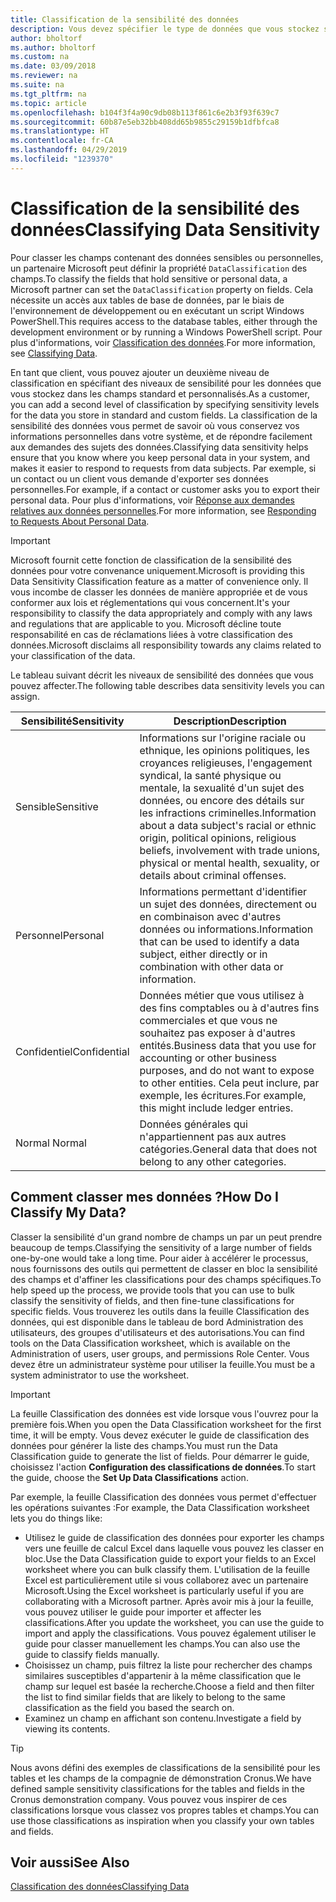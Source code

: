 ```yaml
---
title: Classification de la sensibilité des données
description: Vous devez spécifier le type de données que vous stockez sur les personnes afin de pouvoir répondre aux demandes des sujets des données.
author: bholtorf
ms.author: bholtorf
ms.custom: na
ms.date: 03/09/2018
ms.reviewer: na
ms.suite: na
ms.tgt_pltfrm: na
ms.topic: article
ms.openlocfilehash: b104f3f4a90c9db08b113f861c6e2b3f93f639c7
ms.sourcegitcommit: 60b87e5eb32bb408dd65b9855c29159b1dfbfca8
ms.translationtype: HT
ms.contentlocale: fr-CA
ms.lasthandoff: 04/29/2019
ms.locfileid: "1239370"
---
```

# <a name="classifying-data-sensitivity"></a><span data-ttu-id="ec6af-103">Classification de la sensibilité des données</span><span class="sxs-lookup"><span data-stu-id="ec6af-103">Classifying Data Sensitivity</span></span>
<span data-ttu-id="ec6af-104">Pour classer les champs contenant des données sensibles ou personnelles, un partenaire Microsoft peut définir la propriété ```DataClassification``` des champs.</span><span class="sxs-lookup"><span data-stu-id="ec6af-104">To classify the fields that hold sensitive or personal data, a Microsoft partner can set the ```DataClassification``` property on fields.</span></span> <span data-ttu-id="ec6af-105">Cela nécessite un accès aux tables de base de données, par le biais de l'environnement de développement ou en exécutant un script Windows PowerShell.</span><span class="sxs-lookup"><span data-stu-id="ec6af-105">This requires access to the database tables, either through the development environment or by running a Windows PowerShell script.</span></span> <span data-ttu-id="ec6af-106">Pour plus d'informations, voir [Classification des données](https://docs.microsoft.com/en-us/dynamics-nav/classifying-data).</span><span class="sxs-lookup"><span data-stu-id="ec6af-106">For more information, see [Classifying Data](https://docs.microsoft.com/en-us/dynamics-nav/classifying-data).</span></span>  

<span data-ttu-id="ec6af-107">En tant que client, vous pouvez ajouter un deuxième niveau de classification en spécifiant des niveaux de sensibilité pour les données que vous stockez dans les champs standard et personnalisés.</span><span class="sxs-lookup"><span data-stu-id="ec6af-107">As a customer, you can add a second level of classification by specifying sensitivity levels for the data you store in standard and custom fields.</span></span> <span data-ttu-id="ec6af-108">La classification de la sensibilité des données vous permet de savoir où vous conservez vos informations personnelles dans votre système, et de répondre facilement aux demandes des sujets des données.</span><span class="sxs-lookup"><span data-stu-id="ec6af-108">Classifying data sensitivity helps ensure that you know where you keep personal data in your system, and makes it easier to respond to requests from data subjects.</span></span> <span data-ttu-id="ec6af-109">Par exemple, si un contact ou un client vous demande d'exporter ses données personnelles.</span><span class="sxs-lookup"><span data-stu-id="ec6af-109">For example, if a contact or customer asks you to export their personal data.</span></span> <span data-ttu-id="ec6af-110">Pour plus d'informations, voir [Réponse aux demandes relatives aux données personnelles](admin-responding-to-requests-about-personal-data.md).</span><span class="sxs-lookup"><span data-stu-id="ec6af-110">For more information, see [Responding to Requests About Personal Data](admin-responding-to-requests-about-personal-data.md).</span></span>

> [!Important]
> <span data-ttu-id="ec6af-111">Microsoft fournit cette fonction de classification de la sensibilité des données pour votre convenance uniquement.</span><span class="sxs-lookup"><span data-stu-id="ec6af-111">Microsoft is providing this Data Sensitivity Classification feature as a matter of convenience only.</span></span> <span data-ttu-id="ec6af-112">Il vous incombe de classer les données de manière appropriée et de vous conformer aux lois et réglementations qui vous concernent.</span><span class="sxs-lookup"><span data-stu-id="ec6af-112">It's your responsibility to classify the data appropriately and comply with any laws and regulations that are applicable to you.</span></span> <span data-ttu-id="ec6af-113">Microsoft décline toute responsabilité en cas de réclamations liées à votre classification des données.</span><span class="sxs-lookup"><span data-stu-id="ec6af-113">Microsoft disclaims all responsibility towards any claims related to your classification of the data.</span></span>  

<span data-ttu-id="ec6af-114">Le tableau suivant décrit les niveaux de sensibilité des données que vous pouvez affecter.</span><span class="sxs-lookup"><span data-stu-id="ec6af-114">The following table describes data sensitivity levels you can assign.</span></span>

|<span data-ttu-id="ec6af-115">Sensibilité</span><span class="sxs-lookup"><span data-stu-id="ec6af-115">Sensitivity</span></span>|<span data-ttu-id="ec6af-116">Description</span><span class="sxs-lookup"><span data-stu-id="ec6af-116">Description</span></span>|
|----|----|
|<span data-ttu-id="ec6af-117">Sensible</span><span class="sxs-lookup"><span data-stu-id="ec6af-117">Sensitive</span></span> | <span data-ttu-id="ec6af-118">Informations sur l'origine raciale ou ethnique, les opinions politiques, les croyances religieuses, l'engagement syndical, la santé physique ou mentale, la sexualité d'un sujet des données, ou encore des détails sur les infractions criminelles.</span><span class="sxs-lookup"><span data-stu-id="ec6af-118">Information about a data subject's racial or ethnic origin, political opinions, religious beliefs, involvement with trade unions, physical or mental health, sexuality, or details about criminal offenses.</span></span> |
|<span data-ttu-id="ec6af-119">Personnel</span><span class="sxs-lookup"><span data-stu-id="ec6af-119">Personal</span></span> | <span data-ttu-id="ec6af-120">Informations permettant d'identifier un sujet des données, directement ou en combinaison avec d'autres données ou informations.</span><span class="sxs-lookup"><span data-stu-id="ec6af-120">Information that can be used to identify a data subject, either directly or in combination with other data or information.</span></span>|
|<span data-ttu-id="ec6af-121">Confidentiel</span><span class="sxs-lookup"><span data-stu-id="ec6af-121">Confidential</span></span> | <span data-ttu-id="ec6af-122">Données métier que vous utilisez à des fins comptables ou à d'autres fins commerciales et que vous ne souhaitez pas exposer à d'autres entités.</span><span class="sxs-lookup"><span data-stu-id="ec6af-122">Business data that you use for accounting or other business purposes, and do not want to expose to other entities.</span></span> <span data-ttu-id="ec6af-123">Cela peut inclure, par exemple, les écritures.</span><span class="sxs-lookup"><span data-stu-id="ec6af-123">For example, this might include ledger entries.</span></span>|
|<span data-ttu-id="ec6af-124">Normal </span><span class="sxs-lookup"><span data-stu-id="ec6af-124">Normal</span></span> | <span data-ttu-id="ec6af-125">Données générales qui n'appartiennent pas aux autres catégories.</span><span class="sxs-lookup"><span data-stu-id="ec6af-125">General data that does not belong to any other categories.</span></span>|

## <a name="how-do-i-classify-my-data"></a><span data-ttu-id="ec6af-126">Comment classer mes données ?</span><span class="sxs-lookup"><span data-stu-id="ec6af-126">How Do I Classify My Data?</span></span>
<span data-ttu-id="ec6af-127">Classer la sensibilité d'un grand nombre de champs un par un peut prendre beaucoup de temps.</span><span class="sxs-lookup"><span data-stu-id="ec6af-127">Classifying the sensitivity of a large number of fields one-by-one would take a long time.</span></span> <span data-ttu-id="ec6af-128">Pour aider à accélérer le processus, nous fournissons des outils qui permettent de classer en bloc la sensibilité des champs et d'affiner les classifications pour des champs spécifiques.</span><span class="sxs-lookup"><span data-stu-id="ec6af-128">To help speed up the process, we provide tools that you can use to bulk classify the sensitivity of fields, and then fine-tune classifications for specific fields.</span></span> <span data-ttu-id="ec6af-129">Vous trouverez les outils dans la feuille Classification des données, qui est disponible dans le tableau de bord Administration des utilisateurs, des groupes d'utilisateurs et des autorisations.</span><span class="sxs-lookup"><span data-stu-id="ec6af-129">You can find tools on the Data Classification worksheet, which is available on the Administration of users, user groups, and permissions Role Center.</span></span> <span data-ttu-id="ec6af-130">Vous devez être un administrateur système pour utiliser la feuille.</span><span class="sxs-lookup"><span data-stu-id="ec6af-130">You must be a system administrator to use the worksheet.</span></span>

> [!Important]
> <span data-ttu-id="ec6af-131">La feuille Classification des données est vide lorsque vous l'ouvrez pour la première fois.</span><span class="sxs-lookup"><span data-stu-id="ec6af-131">When you open the Data Classification worksheet for the first time, it will be empty.</span></span> <span data-ttu-id="ec6af-132">Vous devez exécuter le guide de classification des données pour générer la liste des champs.</span><span class="sxs-lookup"><span data-stu-id="ec6af-132">You must run the Data Classification guide to generate the list of fields.</span></span> <span data-ttu-id="ec6af-133">Pour démarrer le guide, choisissez l'action **Configuration des classifications de données**.</span><span class="sxs-lookup"><span data-stu-id="ec6af-133">To start the guide, choose the **Set Up Data Classifications** action.</span></span>

<span data-ttu-id="ec6af-134">Par exemple, la feuille Classification des données vous permet d'effectuer les opérations suivantes :</span><span class="sxs-lookup"><span data-stu-id="ec6af-134">For example, the Data Classification worksheet lets you do things like:</span></span>  

* <span data-ttu-id="ec6af-135">Utilisez le guide de classification des données pour exporter les champs vers une feuille de calcul Excel dans laquelle vous pouvez les classer en bloc.</span><span class="sxs-lookup"><span data-stu-id="ec6af-135">Use the Data Classification guide to export your fields to an Excel worksheet where you can bulk classify them.</span></span> <span data-ttu-id="ec6af-136">L'utilisation de la feuille Excel est particulièrement utile si vous collaborez avec un partenaire Microsoft.</span><span class="sxs-lookup"><span data-stu-id="ec6af-136">Using the Excel worksheet is particularly useful if you are collaborating with a Microsoft partner.</span></span> <span data-ttu-id="ec6af-137">Après avoir mis à jour la feuille, vous pouvez utiliser le guide pour importer et affecter les classifications.</span><span class="sxs-lookup"><span data-stu-id="ec6af-137">After you update the worksheet, you can use the guide to import and apply the classifications.</span></span> <span data-ttu-id="ec6af-138">Vous pouvez également utiliser le guide pour classer manuellement les champs.</span><span class="sxs-lookup"><span data-stu-id="ec6af-138">You can also use the guide to classify fields manually.</span></span>  
* <span data-ttu-id="ec6af-139">Choisissez un champ, puis filtrez la liste pour rechercher des champs similaires susceptibles d'appartenir à la même classification que le champ sur lequel est basée la recherche.</span><span class="sxs-lookup"><span data-stu-id="ec6af-139">Choose a field and then filter the list to find similar fields that are likely to belong to the same classification as the field you based the search on.</span></span>  
* <span data-ttu-id="ec6af-140">Examinez un champ en affichant son contenu.</span><span class="sxs-lookup"><span data-stu-id="ec6af-140">Investigate a field by viewing its contents.</span></span>  

> [!Tip]
> <span data-ttu-id="ec6af-141">Nous avons défini des exemples de classifications de la sensibilité pour les tables et les champs de la compagnie de démonstration Cronus.</span><span class="sxs-lookup"><span data-stu-id="ec6af-141">We have defined sample sensitivity classifications for the tables and fields in the Cronus demonstration company.</span></span> <span data-ttu-id="ec6af-142">Vous pouvez vous inspirer de ces classifications lorsque vous classez vos propres tables et champs.</span><span class="sxs-lookup"><span data-stu-id="ec6af-142">You can use those classifications as inspiration when you classify your own tables and fields.</span></span>

## <a name="see-also"></a><span data-ttu-id="ec6af-143">Voir aussi</span><span class="sxs-lookup"><span data-stu-id="ec6af-143">See Also</span></span>
[<span data-ttu-id="ec6af-144">Classification des données</span><span class="sxs-lookup"><span data-stu-id="ec6af-144">Classifying Data</span></span>](https://docs.microsoft.com/en-us/dynamics-nav/classifying-data)  
